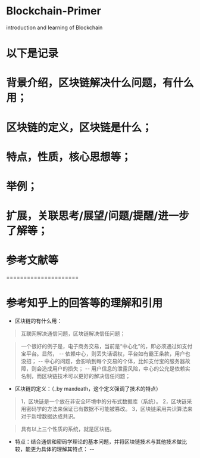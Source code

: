 # Blockchain-Primer
introduction and learning of Blockchain


# 以下是记录

# 背景介绍，区块链解决什么问题，有什么用；
# 区块链的定义，区块链是什么；
# 特点，性质，核心思想等；
# 举例；
# 扩展，关联思考/展望/问题/提醒/进一步了解等；
# 参考文献等
=====================

# 参考知乎上的回答等的理解和引用

- 区块链的有什么用：
> 互联网解决通信问题，区块链解决信任问题；
 
> 一个很好的例子是，电子商务交易，当前是“中心化”的，即必须通过如支付宝平台。显然，
-- 依赖中心，则丢失话语权，平台如有霸王条款，用户也没招；
-- 中心的问题，会影响到每个交易的个体，比如支付宝的服务器故障，则会造成用户的损失；
-- 用户信息的泄露风险，中心的公允是依赖实名制，而区块链技术可以更好的解决信任问题；
 
- 区块链的定义：（_by maxdeath，这个定义强调了技术的特点）
> 1，区块链是一个放在非安全环境中的分布式数据库（系统）。
  2，区块链采用密码学的方法来保证已有数据不可能被篡改。
  3，区块链采用共识算法来对于新增数据达成共识。
  
> 具有以上三个性质的系统，就是区块链。

- 特点：结合通信和密码学理论的基本问题，并将区块链技术与其他技术做比较，能更为具体的理解其特点：
-- 
